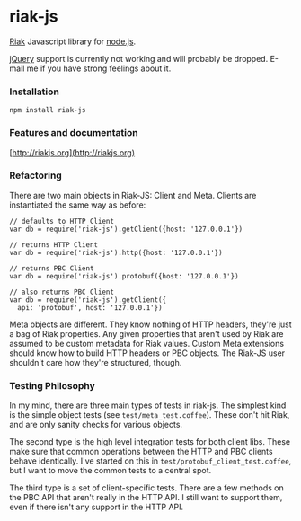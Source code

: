 # riak-js

[Riak](http://riak.basho.com) Javascript library for [node.js](http://nodejs.org/).

[jQuery](http://jquery.com/) support is currently not working and will probably be dropped. E-mail me if you have strong feelings about it.

### Installation

    npm install riak-js

### Features and documentation

[http://riakjs.org](http://riakjs.org)

### Refactoring

There are two main objects in Riak-JS: Client and Meta.  Clients are instantiated the same way as before:

    // defaults to HTTP Client
    var db = require('riak-js').getClient({host: '127.0.0.1'})

    // returns HTTP Client
    var db = require('riak-js').http({host: '127.0.0.1'})

    // returns PBC Client
    var db = require('riak-js').protobuf({host: '127.0.0.1'})

    // also returns PBC Client
    var db = require('riak-js').getClient({
      api: 'protobuf', host: '127.0.0.1'})

Meta objects are different.  They know nothing of HTTP headers, they're just a bag of Riak properties.  Any given properties that aren't used by Riak are assumed to be custom metadata for Riak values.  Custom Meta extensions should know how to build HTTP headers or PBC objects.  The Riak-JS user shouldn't care how they're structured, though.

### Testing Philosophy

In my mind, there are three main types of tests in riak-js.  The simplest kind is the simple object tests (see `test/meta_test.coffee`).  These don't hit Riak, and are only sanity checks for various objects.

The second type is the high level integration tests for both client libs.  These make sure that common operations between the HTTP and PBC clients behave identically.  I've started on this in `test/protobuf_client_test.coffee`, but I want to move the common tests to a central spot.  

The third type is a set of client-specific tests.  There are a few methods on the PBC API that aren't really in the HTTP API.  I still want to support them, even if there isn't any support in the HTTP API.